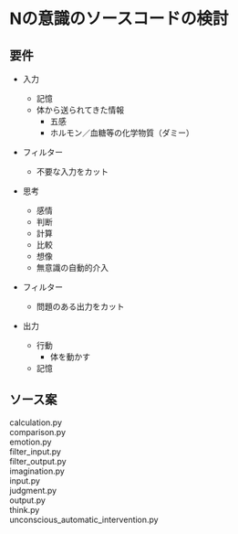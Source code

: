 ﻿# Nの意識のソースコードの検討
## 要件
* 入力
  * 記憶
  * 体から送られてきた情報
    * 五感
    * ホルモン／血糖等の化学物質（ダミー）
* フィルター
  * 不要な入力をカット

* 思考
  * 感情
  * 判断
  * 計算
  * 比較
  * 想像
  * 無意識の自動的介入

* フィルター
  * 問題のある出力をカット

* 出力
  * 行動
    * 体を動かす
  * 記憶

## ソース案
calculation.py  
comparison.py  
emotion.py  
filter_input.py  
filter_output.py  
imagination.py  
input.py  
judgment.py  
output.py  
think.py  
unconscious_automatic_intervention.py  


